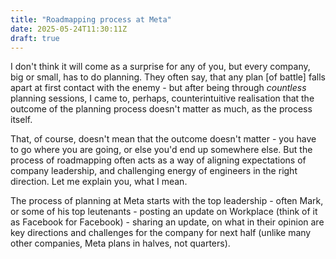 ```yaml
---
title: "Roadmapping process at Meta"
date: 2025-05-24T11:30:11Z
draft: true
---
```


I don't think it will come as a surprise for any of you, but every company, big or small, has to do planning. They often say, that any plan [of battle] falls apart at first contact with the enemy - but after being through _countless_ planning sessions, I came to, perhaps, counterintuitive realisation that the outcome of the planning process doesn't matter as much, as the process itself.

That, of course, doesn't mean that the outcome doesn't matter - you have to go where you are going, or else you'd end up somewhere else. But the process of roadmapping often acts as a way of aligning expectations of company leadership, and challenging energy of engineers in the right direction. Let me explain you, what I mean.

The process of planning at Meta starts with the top leadership - often Mark, or some of his top leutenants - posting an update on Workplace (think of it as Facebook for Facebook) - sharing an update, on what in their opinion are key directions and challenges for the company for next half (unlike many other companies, Meta plans in halves, not quarters). 

